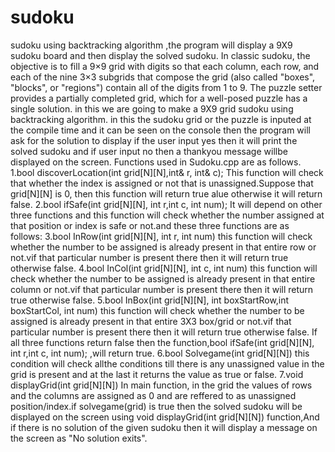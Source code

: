 # sudoku
sudoku using backtracking algorithm ,the program will display a 9X9 sudoku board and then display the solved sudoku.
In classic sudoku, the objective is to fill a 9×9 grid with digits so that each column, each row, and each of the nine 3×3 subgrids that compose the grid (also called "boxes", "blocks", or "regions") contain all of the digits from 1 to 9. The puzzle setter provides a partially completed grid, which for a well-posed puzzle has a single solution.
in this we are going to make a 9X9 grid sudoku using backtracking algorithm.
in this the sudoku grid or the puzzle is inputed at the compile time and it can be seen on the console then the program will ask for the solution to display if the user input yes then it will print the solved sudoku and if user input no then a thankyou message willbe displayed on the screen.
Functions used in Sudoku.cpp are as follows.
1.bool discoverLocation(int grid[N][N],int& r, int& c);
  This function will check that whether the index is assigned or not that is unassigned.Suppose that grid[N][N] is 0, then this function will return true alue otherwise it will     return false.
2.bool ifSafe(int grid[N][N], int r,int c, int num); 
  It will depend on other three functions and this function will check whether the number assigned at that position or index is safe or not.and these three functions are as       
  follows:
3.bool InRow(int grid[N][N], int r, int num)
  this function will check whether the number to be assigned is already present in that entire row or not.vif that particular number is present there then it will return true 
  otherwise false.
4.bool InCol(int grid[N][N], int c, int num)
  this function will check whether the number to be assigned is already present in that entire column or not.vif that particular number is present there then it will return true     otherwise false.
5.bool InBox(int grid[N][N], int boxStartRow,int boxStartCol, int num)
  this function will check whether the number to be assigned is already present in that entire 3X3 box/grid or not.vif that particular number is present there then it will return 
  true otherwise false.
  If all three functions return false then the function,bool ifSafe(int grid[N][N], int r,int c, int num); ,will return true.
6.bool Solvegame(int grid[N][N])
  this condition will check allthe conditions till there is any unassigned value in the grid is present and at the last it returns the value as true or false. 
7.void displayGrid(int grid[N][N])
  In main function, in the grid the values of rows and the columns are assigned as 0 and are reffered to as unassigned position/index.if solvegame(grid) is true then the solved sudoku will be displayed on the screen using void displayGrid(int grid[N][N]) function,And if there is no solution of the given sudoku then it will display a message on the screen as "No solution exits".
